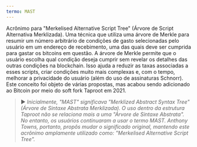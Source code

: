 ```yaml
---
termo: MAST
---
```


Acrônimo para "Merkelised Alternative Script Tree" (Árvore de Script Alternativa Merklizada). Uma técnica que utiliza uma árvore de Merkle para resumir um número arbitrário de condições de gasto selecionadas pelo usuário em um endereço de recebimento, uma das quais deve ser cumprida para gastar os bitcoins em questão. A árvore de Merkle permite que o usuário escolha qual condição deseja cumprir sem revelar os detalhes das outras condições na blockchain. Isso ajuda a reduzir as taxas associadas a esses scripts, criar condições muito mais complexas e, com o tempo, melhorar a privacidade do usuário (além do uso de assinaturas Schnorr). Este conceito foi objeto de várias propostas, mas acabou sendo adicionado ao Bitcoin por meio do soft fork Taproot em 2021.

> ► *Inicialmente, "MAST" significava "Merklized Abstract Syntax Tree" (Árvore de Sintaxe Abstrata Merklizada). O uso dentro da estrutura Taproot não se relaciona mais a uma "Árvore de Sintaxe Abstrata". No entanto, os usuários continuaram a usar o termo MAST. Anthony Towns, portanto, propôs mudar o significado original, mantendo este acrônimo amplamente utilizado como: "Merkelised Alternative Script Tree".*